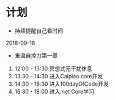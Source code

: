 # 计划

* 持续提醒自己看时间

2018-09-18

* 重温自控力第一章

1. 12:00 - 13:30 冥想式无干扰休息
2. 13:30 - 14:30 进入Caipiao.core开发
3. 14:30 - 16:30 进入100dayOfCode开发
4. 16:30 - 18:00 进入.net Core学习